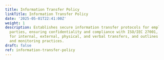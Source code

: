 ```yaml
---
title: Information Transfer Policy
linkTitle: Information Transfer Policy
date: '2025-05-01T22:41:00Z'
weight: 1
description: Establishes secure information transfer protocols for employees and third
  parties, ensuring confidentiality and compliance with ISO/IEC 27001, with guidelines
  for internal, external, physical, and verbal transfers, and outlines responsibilities
  and monitoring practices.
draft: false
ref: information-transfer-policy
---
```


